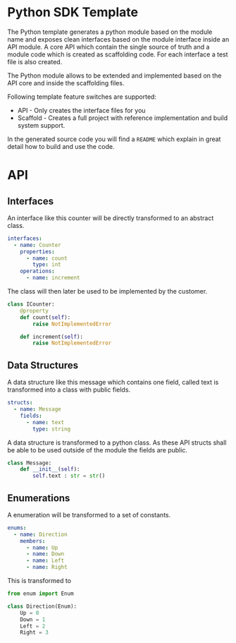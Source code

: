 # Python SDK Template

The Python template generates a python module based on the module name and exposes clean interfaces based on the module interface inside an API module. A core API which contain the single source of truth and a module code which is created as scaffolding code. For each interface a test file is also created.

The Python module allows to be extended and implemented based on the API core and inside the scaffolding files.

Following template feature switches are supported:

- API - Only creates the interface files for you
- Scaffold - Creates a full project with reference implementation and build system support.

In the generated source code you will find a `README` which explain in great detail how to build and use the code.

# API

## Interfaces

An interface like this counter will be directly transformed to an abstract class.

```yaml
interfaces:
  - name: Counter
    properties:
      - name: count
        type: int
    operations:
      - name: increment
```

The class will then later be used to be implemented by the customer.

```py
class ICounter:
    @property
    def count(self):
        raise NotImplementedError

    def increment(self):
        raise NotImplementedError
```

## Data Structures

A data structure like this message which contains one field, called text is transformed into a class with public fields.

```yaml
structs:
  - name: Message
    fields:
      - name: text
        type: string
```

A data structure is transformed to a python class. As these API structs shall be able to be used outside of the module the fields are public.

```py
class Message:
    def __init__(self):
        self.text : str = str()
```

## Enumerations

A enumeration will be transformed to a set of constants.

```yaml
enums:
  - name: Direction
    members:
      - name: Up
      - name: Down
      - name: Left
      - name: Right
```

This is transformed to

```py
from enum import Enum

class Direction(Enum):
    Up = 0
    Down = 1
    Left = 2
    Right = 3

```

